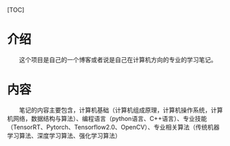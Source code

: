 [TOC]

# 介绍

&emsp;&emsp;这个项目是自己的一个博客或者说是自己在计算机方向的专业的学习笔记。

# 内容

&emsp;&emsp;笔记的内容主要包含，计算机基础（计算机组成原理，计算机操作系统，计算机网络，数据结构与算法）、编程语言（python语言、C++语言）、专业技能（TensorRT、Pytorch、Tensorflow2.0、OpenCV）、专业相关算法（传统机器学习算法、深度学习算法、强化学习算法）



